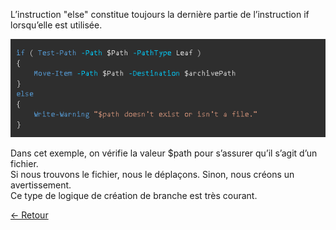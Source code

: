 L’instruction "else" constitue toujours la dernière partie de l’instruction if lorsqu’elle est utilisée.  

![lol](https://github.com/Flodagnas/FlorianDAGNAS_Linux/blob/main/Cours_PowerShell/Capture.PNG)

Dans cet exemple, on vérifie la valeur $path pour s’assurer qu’il s’agit d’un fichier.  
Si nous trouvons le fichier, nous le déplaçons. Sinon, nous créons un avertissement.  
Ce type de logique de création de branche est très courant.


[← Retour](https://github.com/Flodagnas/FlorianDAGNAS_Linux/blob/main/Cours_PowerShell/Les_Conditions.md)
